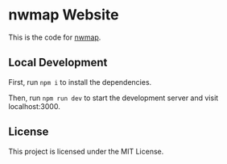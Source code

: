 # nwmap Website

This is the code for [nwmap](https://nwmap.info/).

## Local Development

First, run `npm i` to install the dependencies.

Then, run `npm run dev` to start the development server and visit localhost:3000.

## License

This project is licensed under the MIT License.
